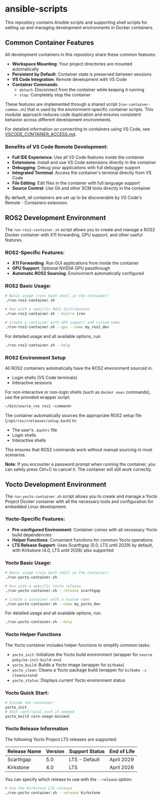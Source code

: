 # ansible-scripts

This repository contains Ansible scripts and supporting shell scripts for setting up and managing development environments in Docker containers.

## Common Container Features

All development containers in this repository share these common features:

- **Workspace Mounting**: Your project directories are mounted automatically
- **Persistent by Default**: Container state is preserved between sessions
- **VS Code Integration**: Remote development with VS Code
- **Container Commands**:
  - `detach`: Disconnect from the container while keeping it running
  - `stop`: Completely stop the container

These features are implemented through a shared script (`run-container-common.sh`) that is used by the environment-specific container scripts. This modular approach reduces code duplication and ensures consistent behavior across different development environments.

For detailed information on connecting to containers using VS Code, see [VSCODE_CONTAINER_ACCESS.md](VSCODE_CONTAINER_ACCESS.md).

### Benefits of VS Code Remote Development:

- **Full IDE Experience**: Use all VS Code features inside the container
- **Extensions**: Install and use VS Code extensions directly in the container
- **Debugging**: Debug your applications with full debugger support
- **Integrated Terminal**: Access the container's terminal directly from VS Code
- **File Editing**: Edit files in the container with full language support
- **Source Control**: Use Git and other SCM tools directly in the container

By default, all containers are set up to be discoverable by VS Code's Remote - Containers extension.

## ROS2 Development Environment

The `run-ros2-container.sh` script allows you to create and manage a ROS2 Docker container with X11 forwarding, GPU support, and other useful features.

### ROS2-Specific Features:

- **X11 Forwarding**: Run GUI applications from inside the container
- **GPU Support**: Optional NVIDIA GPU passthrough
- **Automatic ROS2 Sourcing**: Environment automatically configured

### ROS2 Basic Usage:

```bash
# Basic usage (runs bash shell in the container)
./run-ros2-container.sh

# Run with a specific ROS2 distribution
./run-ros2-container.sh --distro iron

# Create a container with GPU support and custom name
./run-ros2-container.sh --gpu --name my_ros2_dev
```

For detailed usage and all available options, run:
```bash
./run-ros2-container.sh --help
```

### ROS2 Environment Setup

All ROS2 containers automatically have the ROS2 environment sourced in:
- Login shells (VS Code terminals)
- Interactive sessions

For non-interactive or non-login shells (such as `docker exec` commands), use the provided wrapper script:
```bash
~/bin/source_ros ros2 <command>
```

The container automatically sources the appropriate ROS2 setup file (`/opt/ros/<release>/setup.bash`) in:
- The user's `.bashrc` file
- Login shells
- Interactive shells

This ensures that ROS2 commands work without manual sourcing in most scenarios.

**Note**: If you encounter a password prompt when running the container, you can safely press Ctrl+C to cancel it. The container will still work correctly.

## Yocto Development Environment

The `run-yocto-container.sh` script allows you to create and manage a Yocto Project Docker container with all the necessary tools and configuration for embedded Linux development.

### Yocto-Specific Features:

- **Pre-configured Environment**: Container comes with all necessary Yocto build dependencies
- **Helper Functions**: Convenient functions for common Yocto operations
- **LTS Release Support**: Uses Scarthgap (5.0, LTS until 2029) by default, with Kirkstone (4.0, LTS until 2026) also supported

### Yocto Basic Usage:

```bash
# Basic usage (runs bash shell in the container)
./run-yocto-container.sh

# Run with a specific Yocto release
./run-yocto-container.sh --release scarthgap

# Create a container with a custom name
./run-yocto-container.sh --name my_yocto_dev
```

For detailed usage and all available options, run:
```bash
./run-yocto-container.sh --help
```

### Yocto Helper Functions

The Yocto container includes helper functions to simplify common tasks:

- `yocto_init`: Initializes the Yocto build environment (wrapper for `source poky/oe-init-build-env`)
- `yocto_build`: Builds a Yocto image (wrapper for `bitbake`)
- `yocto_clean`: Cleans a Yocto package build (wrapper for `bitbake -c cleansstate`)
- `yocto_status`: Displays current Yocto environment status

### Yocto Quick Start:

```bash
# Inside the container:
yocto_init
# Edit conf/local.conf if needed
yocto_build core-image-minimal
```

### Yocto Release Information

The following Yocto Project LTS releases are supported:

| Release Name | Version | Support Status         | End of Life  |
|--------------|---------|------------------------|--------------|
| Scarthgap    | 5.0     | LTS - Default          | April 2029   |
| Kirkstone    | 4.0     | LTS                    | April 2026   |

You can specify which release to use with the `--release` option:

```bash
# Use the Kirkstone LTS release
./run-yocto-container.sh --release kirkstone
```